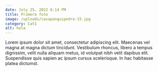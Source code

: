 ```yaml
---
date: July 25, 2022 6:14 PM
title: Primera foto
image: /uploads/casapanguipedro-15.jpg
category: Cat1
alt: hola
---
```

Lorem ipsum dolor sit amet, consectetur adipiscing elit. Maecenas vel magna at magna dictum tincidunt. Vestibulum rhoncus, libero a tempus dignissim, velit nulla aliquam metus, id volutpat nibh velit dapibus elit. Suspendisse quis sapien ac ipsum cursus scelerisque. In hac habitasse platea dictumst.